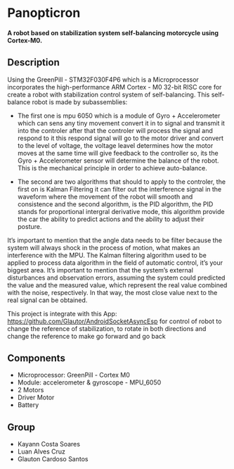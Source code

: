 # Panopticron
#### A robot based on stabilization system self-balancing motorcycle using Cortex-M0. 

## Description
Using the GreenPill - STM32F030F4P6 which is a Microprocessor incorporates the high-performance ARM Cortex - M0 32-bit RISC core for create a robot with stabilization control system of self-balancing. This self-balance robot is made by subassemblies: 

* The first one is mpu 6050 which is a module of Gyro + Accelerometer which can sens any tiny movement convert it in to signal and transmit it into the controler after that the controler will process the signal and respond to it this respond signal will go to the motor driver and convert to the level of voltage, the voltage leavel determines how the motor moves at the same time  will give feedback to the controller so, its the Gyro + Accelerometer sensor will determine the balance of the robot. This is the mechanical principle in order to achieve auto-balance.

* The second are two algorithms that should to apply to the controler, the first on is Kalman Filtering it can filter out the interference signal in the waveform where the movement of the robot will smooth and consistence and the second algorithm, is the PID algorithm, the PID stands for  proportional intergral derivative mode, this algorithm provide the car the ability to predict actions and the ability to adjust their posture. 

It’s important to mention that the angle data needs to be filter because the system will always shock in the process of motion, what makes an interference with the MPU. The Kalman filtering algorithm used to be applied to process data algorithm in the field of automatic control, it’s your biggest area. It’s important to mention that the system’s external disturbances and observation errors, assuming the system could predicted the value and the measured value, which represent the real value combined with the noise, respectively. In that way, the most close value next to the real signal can be obtained.

This project is integrate with this App: https://github.com/Glautor/AndroidSocketAsyncEsp
for control of robot to change the reference of stabilization, to rotate in both directions and change the reference to make go forward and go back


## Components
* Microprocessor: GreenPill - Cortex M0
* Module: accelerometer & gyroscope - MPU_6050
* 2 Motors
* Driver Motor
* Battery

## Group
* Kayann Costa Soares
* Luan Alves Cruz
* Glauton Cardoso Santos

